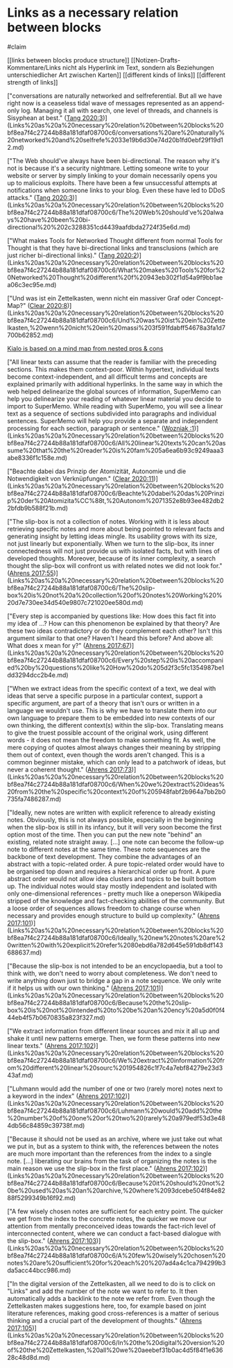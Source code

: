 # Links as a necessary relation between blocks

#claim 

[[links between blocks produce structure]]
[[Notizen-Drafts-Kommentare/Links nicht als Hyperlink im Text, sondern als Beziehungen unterschiedlicher Art zwischen Karten]]
[[different kinds of links]]
[[different strength of links]]

["conversations are naturally networked and selfreferential. But all we have right now is a ceaseless tidal wave of messages represented as an append-only log. Managing it all with search, one level of threads, and channels is Sisyphean at best." ([Tang 2020:3](zotero://open-pdf/library/items/KTGD8N25?page=3))](Links%20as%20a%20necessary%20relation%20between%20blocks%20bf8ea7f4c27244b88a181dfaf08700c6/conversations%20are%20naturally%20networked%20and%20selfrefe%2033e19b6d30e74d20b1fd0ebf29f19d12.md)

["The Web should've always have been bi-directional. The reason why it's not is because it's a security nightmare. Letting someone write to your website or server by simply linking to your domain necessarily opens you up to malicious exploits. There have been a few unsuccessful attempts at notifications when someone links to your blog. Even these have led to DDoS attacks." ([Tang 2020:3](zotero://open-pdf/library/items/KTGD8N25?page=3))](Links%20as%20a%20necessary%20relation%20between%20blocks%20bf8ea7f4c27244b88a181dfaf08700c6/The%20Web%20should've%20always%20have%20been%20bi-directional%20%202c3288351cd4439aafdbda2724f35e6d.md)

["What makes Tools for Networked Thought different from normal Tools for Thought is that they have bi-directional links and transclusions (which are just richer bi-directional links)." ([Tang 2020:2](zotero://open-pdf/library/items/KTGD8N25?page=2))](Links%20as%20a%20necessary%20relation%20between%20blocks%20bf8ea7f4c27244b88a181dfaf08700c6/What%20makes%20Tools%20for%20Networked%20Thought%20different%20f%20943eb302f1d54a9f9bb1aea06c3ec95e.md)

["Und was ist ein Zettelkasten, wenn nicht ein massiver Graf oder Concept-Map?" ([Clear 2020:8](zotero://open-pdf/library/items/SFQLIRC3?page=8))](Links%20as%20a%20necessary%20relation%20between%20blocks%20bf8ea7f4c27244b88a181dfaf08700c6/Und%20was%20ist%20ein%20Zettelkasten,%20wenn%20nicht%20ein%20massi%203f591fdabff54678a3fa1d7700b62852.md)

[Kialo is based on a mind map from nested pros & cons](Links%20as%20a%20necessary%20relation%20between%20blocks%20bf8ea7f4c27244b88a181dfaf08700c6/Kialo%20is%20based%20on%20a%20mind%20map%20from%20nested%20pros%20&%20co%20f028e578c0484dddbb80f059726fafd9.md)

["All linear texts can assume that the reader is familiar with the preceding sections. This makes them context-poor. Within hypertext, individual texts become context-independent, and all difficult terms and concepts are explained primarily with additional hyperlinks. In the same way in which the web helped delinearize the global sources of information, SuperMemo can help you delinearize your reading of whatever linear material you decide to import to SuperMemo. While reading with SuperMemo, you will see a linear text as a sequence of sections subdivided into paragraphs and individual sentences. SuperMemo will help you provide a separate and independent processing for each section, paragraph or sentence." ([Wozniak :1](zotero://open-pdf/library/items/F9MVCIM6?page=1))](Links%20as%20a%20necessary%20relation%20between%20blocks%20bf8ea7f4c27244b88a181dfaf08700c6/All%20linear%20texts%20can%20assume%20that%20the%20reader%20is%20fam%205a6ea6b93c9249aaa3abe8336f1c158e.md)

["Beachte dabei das Prinzip der Atomizität, Autonomie und die Notwendigkeit von Verknüpfungen." ([Clear 2020:11](zotero://open-pdf/library/items/SFQLIRC3?page=11))](Links%20as%20a%20necessary%20relation%20between%20blocks%20bf8ea7f4c27244b88a181dfaf08700c6/Beachte%20dabei%20das%20Prinzip%20der%20Atomizita%CC%88t,%20Autonom%2071352e8b93ee482db22bfdb9b588f21b.md)

["The slip-box is not a collection of notes. Working with it is less about retrieving specific notes and more about being pointed to relevant facts and generating insight by letting ideas mingle. Its usability grows with its size, not just linearly but exponentially. When we turn to the slip-box, its inner connectedness will not just provide us with isolated facts, but with lines of developed thoughts. Moreover, because of its inner complexity, a search thought the slip-box will confront us with related notes we did not look for." ([Ahrens 2017:55](zotero://open-pdf/library/items/ZYMH3KIN?page=55))](Links%20as%20a%20necessary%20relation%20between%20blocks%20bf8ea7f4c27244b88a181dfaf08700c6/The%20slip-box%20is%20not%20a%20collection%20of%20notes%20Working%20%20d7e730ee34d540e9807c721020ee580d.md)

["Every step is accompanied by questions like: How does this fact fit into my idea of ...? How can this phenomenon be explained by that theory? Are these two ideas contradictory or do they complement each other? Isn't this argument similar to that one? Haven't I heard this before? And above all: What does x mean for y?" ([Ahrens 2017:67](zotero://open-pdf/library/items/ZYMH3KIN?page=67))](Links%20as%20a%20necessary%20relation%20between%20blocks%20bf8ea7f4c27244b88a181dfaf08700c6/Every%20step%20is%20accompanied%20by%20questions%20like%20How%20do%205d2f3c5fc1354987be1dd3294dcc2b4e.md)

["When we extract ideas from the specific context of a text, we deal with ideas that serve a specific purpose in a particular context, support a specific argument, are part of a theory that isn't ours or written in a language we wouldn't use. This is why we have to translate them into our own language to prepare them to be embedded into new contexts of our own thinking, the different context(s) within the slip-box. Translating means to give the truest possible account of the original work, using different words - it does not mean the freedom to make something fit. As well, the mere copying of quotes almost always changes their meaning by stripping them out of context, even though the words aren't changed. This is a common beginner mistake, which can only lead to a patchwork of ideas, but never a coherent thought." ([Ahrens 2017:73](zotero://open-pdf/library/items/ZYMH3KIN?page=73))](Links%20as%20a%20necessary%20relation%20between%20blocks%20bf8ea7f4c27244b88a181dfaf08700c6/When%20we%20extract%20ideas%20from%20the%20specific%20context%20of%205948fabf2b964a7bb2b0735fa7486287.md)

["Ideally, new notes are written with explicit reference to already existing notes. Obviously, this is not always possible, especially in the beginning when the slip-box is still in its infancy, but it will very soon become the first option most of the time. Then you can put the new note "behind" an existing, related note straight away. […] one note can become the follow-up note to different notes at the same time. These note sequences are the backbone of text development. They combine the advantages of an abstract with a topic-related order. A pure topic-related order would have to be organised top down and requires a hierarchical order up front. A pure abstract order would not allow idea clusters and topics to be built bottom up. The individual notes would stay mostly independent and isolated with only one-dimensional references - pretty much like a oneperson Wikipedia stripped of the knowledge and fact-checking abilities of the community. But a loose order of sequences allows freedom to change course when necessary and provides enough structure to build up complexity." ([Ahrens 2017:101](zotero://open-pdf/library/items/ZYMH3KIN?page=101))](Links%20as%20a%20necessary%20relation%20between%20blocks%20bf8ea7f4c27244b88a181dfaf08700c6/Ideally,%20new%20notes%20are%20written%20with%20explicit%20refer%2080ebd6a782d645e591db8df143688637.md)

["Because the slip-box is not intended to be an encyclopaedia, but a tool to think with, we don't need to worry about completeness. We don't need to write anything down just to bridge a gap in a note sequence. We only write if it helps us with our own thinking." ([Ahrens 2017:101](zotero://open-pdf/library/items/ZYMH3KIN?page=101))](Links%20as%20a%20necessary%20relation%20between%20blocks%20bf8ea7f4c27244b88a181dfaf08700c6/Because%20the%20slip-box%20is%20not%20intended%20to%20be%20an%20ency%20a5d0f0f444eb4f57b0670835a823f327.md)

["We extract information from different linear sources and mix it all up and shake it until new patterns emerge. Then, we form these patterns into new linear texts." ([Ahrens 2017:102](zotero://open-pdf/library/items/ZYMH3KIN?page=102))](Links%20as%20a%20necessary%20relation%20between%20blocks%20bf8ea7f4c27244b88a181dfaf08700c6/We%20extract%20information%20from%20different%20linear%20sourc%201954826c1f7c4a7ebf84279e23d343af.md)

["Luhmann would add the number of one or two (rarely more) notes next to a keyword in the index" ([Ahrens 2017:102](zotero://open-pdf/library/items/ZYMH3KIN?page=102))](Links%20as%20a%20necessary%20relation%20between%20blocks%20bf8ea7f4c27244b88a181dfaf08700c6/Luhmann%20would%20add%20the%20number%20of%20one%20or%20two%20(rarely%20a979edf53d3e484db56c84859c39738f.md)

["Because it should not be used as an archive, where we just take out what we put in, but as a system to think with, the references between the notes are much more important than the references from the index to a single note. […] liberating our brains from the task of organizing the notes is the main reason we use the slip-box in the first place." ([Ahrens 2017:102](zotero://open-pdf/library/items/ZYMH3KIN?page=102))](Links%20as%20a%20necessary%20relation%20between%20blocks%20bf8ea7f4c27244b88a181dfaf08700c6/Because%20it%20should%20not%20be%20used%20as%20an%20archive,%20where%2093dcebe504f84e8288f5299349b16f92.md)

["A few wisely chosen notes are sufficient for each entry point. The quicker we get from the index to the concrete notes, the quicker we move our attention from mentally preconceived ideas towards the fact-rich level of interconnected content, where we can conduct a fact-based dialogue with the slip-box." ([Ahrens 2017:103](zotero://open-pdf/library/items/ZYMH3KIN?page=103))](Links%20as%20a%20necessary%20relation%20between%20blocks%20bf8ea7f4c27244b88a181dfaf08700c6/A%20few%20wisely%20chosen%20notes%20are%20sufficient%20for%20each%20%207ad4a4c1ca794299b3da5acc44bcc986.md)

["In the digital version of the Zettelkasten, all we need to do is to click on "Links" and add the number of the note we want to refer to. It then automatically adds a backlink to the note we refer from. Even though the Zettelkasten makes suggestions here, too, for example based on joint literature references, making good cross-references is a matter of serious thinking and a crucial part of the development of thoughts." ([Ahrens 2017:105](zotero://open-pdf/library/items/ZYMH3KIN?page=105))](Links%20as%20a%20necessary%20relation%20between%20blocks%20bf8ea7f4c27244b88a181dfaf08700c6/In%20the%20digital%20version%20of%20the%20Zettelkasten,%20all%20we%20aeebef31b0ac4d5f84f1e63628c48d8d.md)